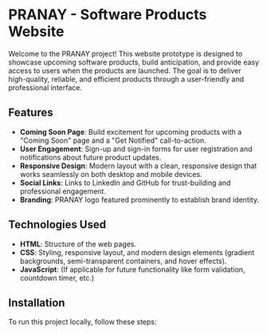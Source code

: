 # PRANAY - Software Products Website

Welcome to the PRANAY project! This website prototype is designed to showcase upcoming software products, build anticipation, and provide easy access to users when the products are launched. The goal is to deliver high-quality, reliable, and efficient products through a user-friendly and professional interface.

## Features
- **Coming Soon Page**: Build excitement for upcoming products with a "Coming Soon" page and a "Get Notified" call-to-action.
- **User Engagement**: Sign-up and sign-in forms for user registration and notifications about future product updates.
- **Responsive Design**: Modern layout with a clean, responsive design that works seamlessly on both desktop and mobile devices.
- **Social Links**: Links to LinkedIn and GitHub for trust-building and professional engagement.
- **Branding**: PRANAY logo featured prominently to establish brand identity.

## Technologies Used
- **HTML**: Structure of the web pages.
- **CSS**: Styling, responsive layout, and modern design elements (gradient backgrounds, semi-transparent containers, and hover effects).
- **JavaScript**: (If applicable for future functionality like form validation, countdown timer, etc.)

## Installation
To run this project locally, follow these steps:

